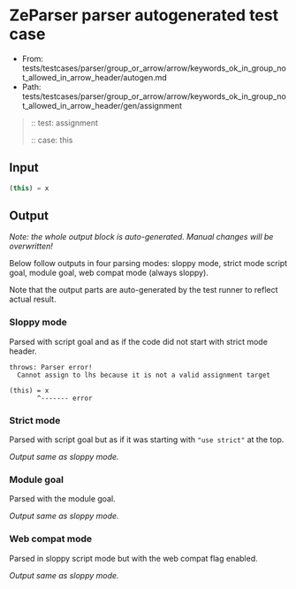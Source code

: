 # ZeParser parser autogenerated test case

- From: tests/testcases/parser/group_or_arrow/arrow/keywords_ok_in_group_not_allowed_in_arrow_header/autogen.md
- Path: tests/testcases/parser/group_or_arrow/arrow/keywords_ok_in_group_not_allowed_in_arrow_header/gen/assignment

> :: test: assignment
>
> :: case: this

## Input


`````js
(this) = x
`````

## Output

_Note: the whole output block is auto-generated. Manual changes will be overwritten!_

Below follow outputs in four parsing modes: sloppy mode, strict mode script goal, module goal, web compat mode (always sloppy).

Note that the output parts are auto-generated by the test runner to reflect actual result.

### Sloppy mode

Parsed with script goal and as if the code did not start with strict mode header.

`````
throws: Parser error!
  Cannot assign to lhs because it is not a valid assignment target

(this) = x
       ^------- error
`````

### Strict mode

Parsed with script goal but as if it was starting with `"use strict"` at the top.

_Output same as sloppy mode._

### Module goal

Parsed with the module goal.

_Output same as sloppy mode._

### Web compat mode

Parsed in sloppy script mode but with the web compat flag enabled.

_Output same as sloppy mode._
